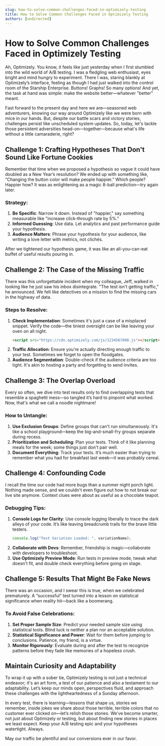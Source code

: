 ```yaml
---
slug: how-to-solve-common-challenges-faced-in-optimizely-testing
title: How to Solve Common Challenges Faced in Optimizely Testing
authors: [undirected]
---
```



# How to Solve Common Challenges Faced in Optimizely Testing

Ah, Optimizely. You know, it feels like just yesterday when I first stumbled into the wild world of A/B testing. I was a fledgling web enthusiast, eyes bright and mind hungry to experiment. There I was, staring blankly at Optimizely’s interface, feeling as though I had just walked into the control room of the Starship Enterprise. Buttons! Graphs! So many options! And yet, the task at hand was simple: make the website better—whatever "better" meant. 

Fast forward to the present day and here we are—seasoned web adventurers, knowing our way around Optimizely like we were born with mice in our hands. But, despite our battle scars and victory stories, challenges persist like unscheduled system updates. So, today, let's tackle those persistent adversities head-on—together—because what's life without a little camaraderie, right?

## Challenge 1: Crafting Hypotheses That Don't Sound Like Fortune Cookies

Remember that time when we proposed a hypothesis so vague it could have doubled as a New Year’s resolution? We ended up with something like, “Changing the button color will make people happier.” Which people? Happier how? It was as enlightening as a magic 8-ball prediction—try again later.

### Strategy:
1. **Be Specific**: Narrow it down. Instead of "happier," say something measurable like "increase click-through rate by 5%."
2. **Informed Guessing**: Use data. Let analytics and past performance guide your hypothesis.
3. **Audience Matters**: Phrase your hypothesis for your audience, like writing a love letter with metrics, not clichés.

After we tightened our hypothesis game, it was like an all-you-can-eat buffet of useful results pouring in.

## Challenge 2: The Case of the Missing Traffic

There was this unforgettable incident when my colleague, Jeff, walked in looking like he just saw his inbox disintegrate. "The test isn't getting traffic," he announced. We felt like detectives on a mission to find the missing cars in the highway of data.

### Steps to Resolve:
1. **Check Implementation**: Sometimes it's just a case of a misplaced snippet. Verify the code—the tiniest oversight can be like leaving your oven on all night.
   ```html
   <script src="https://cdn.optimizely.com/js/1234567890.js"></script>
   ```
2. **Traffic Allocation**: Ensure you’re actually directing enough traffic to your test. Sometimes we forget to open the floodgates.
3. **Audience Segmentation**: Double-check if the audience criteria are too tight. It's akin to hosting a party and forgetting to send invites.

## Challenge 3: The Overlap Overload

Every so often, we dive into test results only to find overlapping tests that resemble a spaghetti mess—so tangled it’s hard to pinpoint what worked. Now, that's what we call a noodle nightmare!

### How to Untangle:
1. **Use Exclusion Groups**: Define groups that can't run simultaneously. It's like a school playground—keep the big-and-small-fry groups separate during recess.
2. **Prioritization and Scheduling**: Plan your tests. Think of it like planning meals for the week; some things just don't pair well.
3. **Document Everything**: Track your tests. It’s much easier than trying to remember what you had for breakfast last week—it was probably cereal.

## Challenge 4: Confounding Code

I recall the time our code had more bugs than a summer night porch light. Nothing made sense, and we couldn't even figure out how to not break our live site anymore. Context clues were about as useful as a chocolate teapot.

### Debugging Tips:
1. **Console Logs for Clarity**: Use console logging liberally to trace the dark alleys of your code. It’s like leaving breadcrumb trails for the brave little testers. 
   ```javascript
   console.log("Test Variation Loaded: ", variationName);
   ```
2. **Collaborate with Devs**: Remember, friendship is magic—collaborate with developers to troubleshoot.
3. **Use Optimizely Preview Mode**: Run tests in preview mode, tweak what doesn't fit, and double check everything before going on stage.

## Challenge 5: Results That Might Be Fake News

There was an occasion, and I swear this is true, when we celebrated prematurely. A “successful” test turned into a lesson on statistical significance when reality hit—back like a boomerang.

### To Avoid False Celebrations:
1. **Set Proper Sample Size**: Predict your needed sample size using statistical tools. Blind luck is neither a plan nor an acceptable solution.
2. **Statistical Significance and Power**: Wait for them before jumping to conclusions. Patience, my friend, is a virtue.
3. **Monitor Rigorously**: Evaluate during and after the test to recognize patterns before they fade like memories of a hopeless crush.

## Maintain Curiosity and Adaptability 

To wrap it up with a sober tie, Optimizely testing is not just a technical endeavor; it's an art form, a test of our patience and also a testament to our adaptability. Let’s keep our minds open, perspectives fluid, and approach these challenges with the lightheartedness of a Sunday afternoon.

In every test, there is learning—lessons that shape us, stories we remember, inside jokes we share about those terrible, terrible colors that no customer ever clicked on—let’s relish those stories. We’ve become smarter, not just about Optimizely or testing, but about finding new stories in places we least expect. Keep your A/B testing epic and your hypotheses watertight. Always.

May our traffic be plentiful and our conversions ever in our favor.